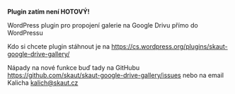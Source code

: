 <b>Plugin zatím není HOTOVÝ!</b>

WordPress plugin pro propojení galerie na Google Drivu přímo do WordPressu

Kdo si chcete plugin stáhnout je na https://cs.wordpress.org/plugins/skaut-google-drive-gallery/

Nápady na nové funkce buď tady na GitHubu https://github.com/skaut/skaut-google-drive-gallery/issues nebo na email Kalicha kalich@skaut.cz
